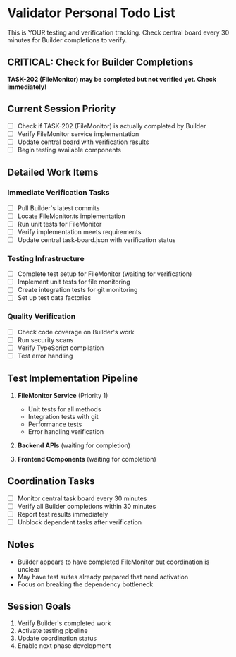 # Validator Personal Todo List

This is YOUR testing and verification tracking. Check central board every 30 minutes for Builder completions to verify.

## CRITICAL: Check for Builder Completions

**TASK-202 (FileMonitor) may be completed but not verified yet. Check immediately!**

## Current Session Priority
- [ ] Check if TASK-202 (FileMonitor) is actually completed by Builder
- [ ] Verify FileMonitor service implementation
- [ ] Update central board with verification results
- [ ] Begin testing available components

## Detailed Work Items

### Immediate Verification Tasks
- [ ] Pull Builder's latest commits
- [ ] Locate FileMonitor.ts implementation
- [ ] Run unit tests for FileMonitor
- [ ] Verify implementation meets requirements
- [ ] Update central task-board.json with verification status

### Testing Infrastructure
- [ ] Complete test setup for FileMonitor (waiting for verification)
- [ ] Implement unit tests for file monitoring
- [ ] Create integration tests for git monitoring
- [ ] Set up test data factories

### Quality Verification
- [ ] Check code coverage on Builder's work
- [ ] Run security scans
- [ ] Verify TypeScript compilation
- [ ] Test error handling

## Test Implementation Pipeline
1. **FileMonitor Service** (Priority 1)
   - Unit tests for all methods
   - Integration tests with git
   - Performance tests
   - Error handling verification

2. **Backend APIs** (waiting for completion)
3. **Frontend Components** (waiting for completion)

## Coordination Tasks
- [ ] Monitor central task board every 30 minutes
- [ ] Verify all Builder completions within 30 minutes
- [ ] Report test results immediately
- [ ] Unblock dependent tasks after verification

## Notes
- Builder appears to have completed FileMonitor but coordination is unclear
- May have test suites already prepared that need activation
- Focus on breaking the dependency bottleneck

## Session Goals
1. Verify Builder's completed work
2. Activate testing pipeline
3. Update coordination status
4. Enable next phase development
